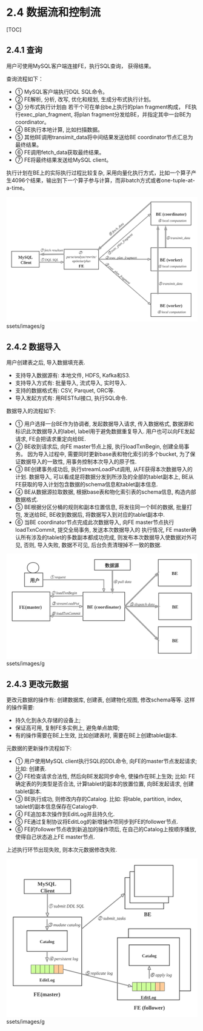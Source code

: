 # 2.4 数据流和控制流

\[TOC\]

## 2.4.1 查询

用户可使用MySQL客户端连接FE，执行SQL查询， 获得结果。

查询流程如下：

* ① MySQL客户端执行DQL SQL命令。
* ② FE解析, 分析, 改写, 优化和规划, 生成分布式执行计划。
* ③ 分布式执行计划由 若干个可在单台be上执行的plan fragment构成， FE执行exec\_plan\_fragment, 将plan fragment分发给BE，并指定其中一台BE为coordinator。
* ④ BE执行本地计算, 比如扫描数据。
* ⑤ 其他BE调用transimit\_data将中间结果发送给BE coordinator节点汇总为最终结果。
* ⑥ FE调用fetch\_data获取最终结果。
* ⑦ FE将最终结果发送给MySQL client。

执行计划在BE上的实际执行过程比较复杂, 采用向量化执行方式，比如一个算子产生4096个结果，输出到下一个算子参与计算，而非batch方式或者one-tuple-at-a-time。

![](../images/2.4.1-1.png)
ssets/images/g

## 2.4.2 数据导入

用户创建表之后, 导入数据填充表.

* 支持导入数据源有: 本地文件, HDFS, Kafka和S3.
* 支持导入方式有: 批量导入, 流式导入, 实时导入.
* 支持的数据格式有: CSV, Parquet, ORC等.
* 导入发起方式有: 用RESTful接口, 执行SQL命令.

数据导入的流程如下:

* ① 用户选择一台BE作为协调者, 发起数据导入请求, 传入数据格式, 数据源和标识此次数据导入的label, label用于避免数据重复导入. 用户也可以向FE发起请求, FE会把请求重定向给BE.
* ② BE收到请求后, 向FE master节点上报, 执行loadTxnBegin, 创建全局事务。 因为导入过程中, 需要同时更新base表和物化索引的多个bucket, 为了保证数据导入的一致性, 用事务控制本次导入的原子性.
* ③ BE创建事务成功后, 执行streamLoadPut调用, 从FE获得本次数据导入的计划. 数据导入, 可以看成是将数据分发到所涉及的全部的tablet副本上, BE从FE获取的导入计划包含数据的schema信息和tablet副本信息.
* ④ BE从数据源拉取数据, 根据base表和物化索引表的schema信息, 构造内部数据格式.
* ⑤ BE根据分区分桶的规则和副本位置信息, 将发往同一个BE的数据, 批量打包, 发送给BE, BE收到数据后, 将数据写入到对应的tablet副本中.
* ⑥ 当BE coordinator节点完成此次数据导入, 向FE master节点执行loadTxnCommit, 提交全局事务, 发送本次数据导入的 执行情况, FE master确认所有涉及的tablet的多数副本都成功完成, 则发布本次数据导入使数据对外可见, 否则, 导入失败, 数据不可见, 后台负责清理掉不一致的数据.

![](../images/2.4.2-1.png)
ssets/images/g

## 2.4.3 更改元数据

更改元数据的操作有: 创建数据库, 创建表, 创建物化视图, 修改schema等等. 这样的操作需要:

* 持久化到永久存储的设备上;
* 保证高可用, 复制FE多实例上, 避免单点故障;
* 有的操作需要在BE上生效, 比如创建表时, 需要在BE上创建tablet副本.

元数据的更新操作流程如下:

* ① 用户使用MySQL client执行SQL的DDL命令, 向FE的master节点发起请求; 比如: 创建表.
* ② FE检查请求合法性, 然后向BE发起同步命令, 使操作在BE上生效; 比如: FE确定表的列类型是否合法, 计算tablet的副本的放置位置, 向BE发起请求, 创建tablet副本.
* ③ BE执行成功, 则修改内存的Catalog. 比如: 将table, partition, index, tablet的副本信息保存在Catalog中.
* ④ FE追加本次操作到EditLog并且持久化.
* ⑤ FE通过复制协议将EditLog的新增操作项同步到FE的follower节点.
* ⑥ FE的follower节点收到新追加的操作项后, 在自己的Catalog上按顺序播放, 使得自己状态追上FE master节点.

上述执行环节出现失败, 则本次元数据修改失败.

![](../images/2.4.3-1.png)
ssets/images/g

